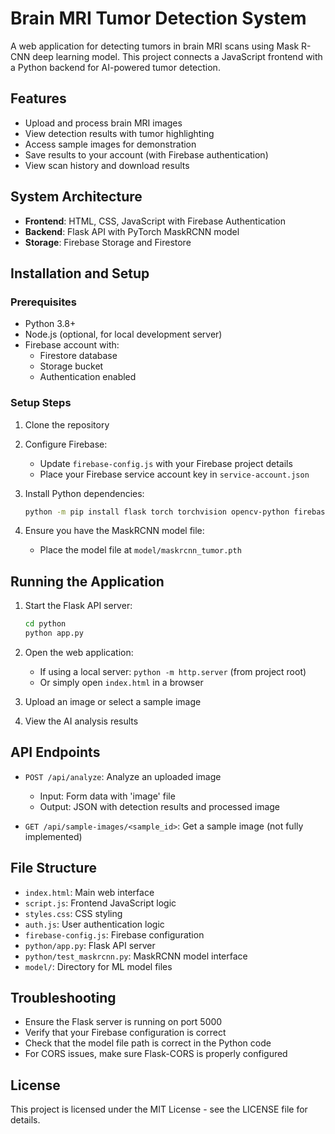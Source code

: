 # Brain MRI Tumor Detection System

A web application for detecting tumors in brain MRI scans using Mask R-CNN deep learning model. This project connects a JavaScript frontend with a Python backend for AI-powered tumor detection.

## Features

- Upload and process brain MRI images
- View detection results with tumor highlighting
- Access sample images for demonstration
- Save results to your account (with Firebase authentication)
- View scan history and download results

## System Architecture

- **Frontend**: HTML, CSS, JavaScript with Firebase Authentication
- **Backend**: Flask API with PyTorch MaskRCNN model
- **Storage**: Firebase Storage and Firestore

## Installation and Setup

### Prerequisites

- Python 3.8+
- Node.js (optional, for local development server)
- Firebase account with:
  - Firestore database
  - Storage bucket
  - Authentication enabled

### Setup Steps

1. Clone the repository
2. Configure Firebase:
   - Update `firebase-config.js` with your Firebase project details
   - Place your Firebase service account key in `service-account.json`

3. Install Python dependencies:
   ```bash
   python -m pip install flask torch torchvision opencv-python firebase-admin flask-cors pillow
   ```

4. Ensure you have the MaskRCNN model file:
   - Place the model file at `model/maskrcnn_tumor.pth`

## Running the Application

1. Start the Flask API server:
   ```bash
   cd python
   python app.py
   ```

2. Open the web application:
   - If using a local server: `python -m http.server` (from project root)
   - Or simply open `index.html` in a browser

3. Upload an image or select a sample image
4. View the AI analysis results

## API Endpoints

- `POST /api/analyze`: Analyze an uploaded image
  - Input: Form data with 'image' file
  - Output: JSON with detection results and processed image

- `GET /api/sample-images/<sample_id>`: Get a sample image (not fully implemented)

## File Structure

- `index.html`: Main web interface
- `script.js`: Frontend JavaScript logic
- `styles.css`: CSS styling
- `auth.js`: User authentication logic
- `firebase-config.js`: Firebase configuration
- `python/app.py`: Flask API server
- `python/test_maskrcnn.py`: MaskRCNN model interface
- `model/`: Directory for ML model files

## Troubleshooting

- Ensure the Flask server is running on port 5000
- Verify that your Firebase configuration is correct
- Check that the model file path is correct in the Python code
- For CORS issues, make sure Flask-CORS is properly configured

## License

This project is licensed under the MIT License - see the LICENSE file for details. 